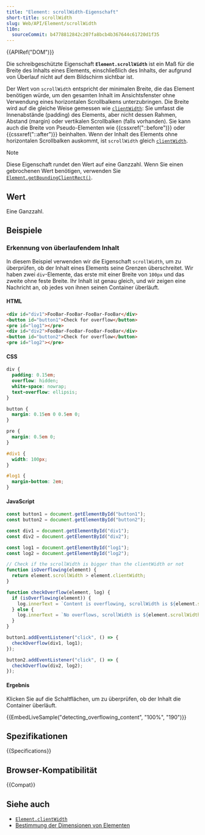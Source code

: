 ```yaml
---
title: "Element: scrollWidth-Eigenschaft"
short-title: scrollWidth
slug: Web/API/Element/scrollWidth
l10n:
  sourceCommit: b4778812842c207fa8bcb4b367644c61720d1f35
---
```


{{APIRef("DOM")}}

Die schreibgeschützte Eigenschaft **`Element.scrollWidth`** ist ein Maß für die Breite des Inhalts eines Elements, einschließlich des Inhalts, der aufgrund von Überlauf nicht auf dem Bildschirm sichtbar ist.

Der Wert von `scrollWidth` entspricht der minimalen Breite, die das Element benötigen würde, um den gesamten Inhalt im Ansichtsfenster ohne Verwendung eines horizontalen Scrollbalkens unterzubringen. Die Breite wird auf die gleiche Weise gemessen wie [`clientWidth`](/de/docs/Web/API/Element/clientWidth): Sie umfasst die Innenabstände (padding) des Elements, aber nicht dessen Rahmen, Abstand (margin) oder vertikalen Scrollbalken (falls vorhanden). Sie kann auch die Breite von Pseudo-Elementen wie {{cssxref("::before")}} oder {{cssxref("::after")}} beinhalten. Wenn der Inhalt des Elements ohne horizontalen Scrollbalken auskommt, ist `scrollWidth` gleich [`clientWidth`](/de/docs/Web/API/Element/clientWidth).

> [!NOTE]
> Diese Eigenschaft rundet den Wert auf eine Ganzzahl. Wenn Sie einen gebrochenen Wert benötigen, verwenden Sie [`Element.getBoundingClientRect()`](/de/docs/Web/API/Element/getBoundingClientRect).

## Wert

Eine Ganzzahl.

## Beispiele

### Erkennung von überlaufendem Inhalt

In diesem Beispiel verwenden wir die Eigenschaft `scrollWidth`, um zu überprüfen, ob der Inhalt eines Elements seine Grenzen überschreitet. Wir haben zwei `div`-Elemente, das erste mit einer Breite von `100px` und das zweite ohne feste Breite. Ihr Inhalt ist genau gleich, und wir zeigen eine Nachricht an, ob jedes von ihnen seinen Container überläuft.

#### HTML

```html
<div id="div1">FooBar-FooBar-FooBar-FooBar</div>
<button id="button1">Check for overflow</button>
<pre id="log1"></pre>
<div id="div2">FooBar-FooBar-FooBar-FooBar</div>
<button id="button2">Check for overflow</button>
<pre id="log2"></pre>
```

#### CSS

```css
div {
  padding: 0.15em;
  overflow: hidden;
  white-space: nowrap;
  text-overflow: ellipsis;
}

button {
  margin: 0.15em 0 0.5em 0;
}

pre {
  margin: 0.5em 0;
}

#div1 {
  width: 100px;
}

#log1 {
  margin-bottom: 2em;
}
```

#### JavaScript

```js
const button1 = document.getElementById("button1");
const button2 = document.getElementById("button2");

const div1 = document.getElementById("div1");
const div2 = document.getElementById("div2");

const log1 = document.getElementById("log1");
const log2 = document.getElementById("log2");

// Check if the scrollWidth is bigger than the clientWidth or not
function isOverflowing(element) {
  return element.scrollWidth > element.clientWidth;
}

function checkOverflow(element, log) {
  if (isOverflowing(element)) {
    log.innerText = `Content is overflowing, scrollWidth is ${element.scrollWidth}px`;
  } else {
    log.innerText = `No overflows, scrollWidth is ${element.scrollWidth}px`;
  }
}

button1.addEventListener("click", () => {
  checkOverflow(div1, log1);
});

button2.addEventListener("click", () => {
  checkOverflow(div2, log2);
});
```

#### Ergebnis

Klicken Sie auf die Schaltflächen, um zu überprüfen, ob der Inhalt die Container überläuft.

{{EmbedLiveSample("detecting_overflowing_content", "100%", "190")}}

## Spezifikationen

{{Specifications}}

## Browser-Kompatibilität

{{Compat}}

## Siehe auch

- [`Element.clientWidth`](/de/docs/Web/API/Element/clientWidth)
- [Bestimmung der Dimensionen von Elementen](/de/docs/Web/API/CSS_Object_Model/Determining_the_dimensions_of_elements)
